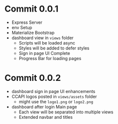 # Commit 0.0.1
* Express Server
* env Setup
* Materialize Bootstrap
* dashboard view in `views` folder
    - Scripts will be loaded async
    - Styles will be added to defer styles
    - Sign in page UI Complete
    - Progress Bar for loading pages

# Commit 0.0.2
* dashboard sign in page UI enhancements
* CCAPI logos posted in `views/assets` folder
    - might use the `logo1.png` or `logo2.png`
* dashboard after login Main page
    - Each view will be separated into multiple views
    - Extended navbar and titles